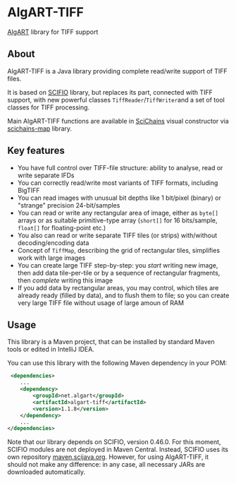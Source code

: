 # AlgART-TIFF

[AlgART](https://algart.net) library for TIFF support

## About

AlgART-TIFF is a Java library providing complete read/write support of TIFF files. 

It is based on [SCIFIO](https://github.com/scifio/scifio) library, 
but replaces its part, connected with TIFF support, with new powerful classes 
`TiffReader`/`TiffWriter`and a set of tool classes for TIFF processing.

Main AlgART-TIFF functions are available in [SciChains](http://scichains.com) visual constructor
via [scichains-map](https://github.com/scichains/scichains-maps) library.

## Key features

* You have full control over TIFF-file structure: ability to analyse, read or write separate IFDs
* You can correctly read/write most variants of TIFF formats, including BigTIFF
* You can read images with unusual bit depths like 1 bit/pixel (binary) or "strange" precision 24-bit/samples
* You can read or write any rectangular area of image, either as `byte[]` arrays or as suitable primitive-type array (`short[]` for 16 bits/sample, `float[]` for floating-point etc.)
* You also can read or write separate TIFF tiles (or strips) with/without decoding/encoding data
* Concept of `TiffMap`, describing the grid of rectangular tiles, simplifies work with large images
* You can create large TIFF step-by-step: you _start_ writing new image, then add data tile-per-tile or by a sequence of rectangular fragments, then _complete_ writing this image 
* If you add data by  rectangular areas, you may control, which tiles are already ready (filled by data), and to flush them to file; so you can create very large TIFF file without usage of large amoun of RAM

## Usage

This library is a Maven project, that can be installed by standard Maven tools or edited in IntelliJ IDEA.

You can use this library with the following Maven dependency in your POM:

```xml
 <dependencies>
    ...
    <dependency>
        <groupId>net.algart</groupId>
        <artifactId>algart-tiff</artifactId>
        <version>1.1.8</version>
    </dependency>
    ...
</dependencies>
```

Note that our library depends on SCIFIO, version 0.46.0. For this moment, SCIFIO modules are not deployed in Maven Central. Instead, SCIFIO uses its own repository [maven.scijava.org](https://maven.scijava.org/). However, for using AlgART-TIFF, it should not make any difference: in any case, all necessary JARs are downloaded automatically.   